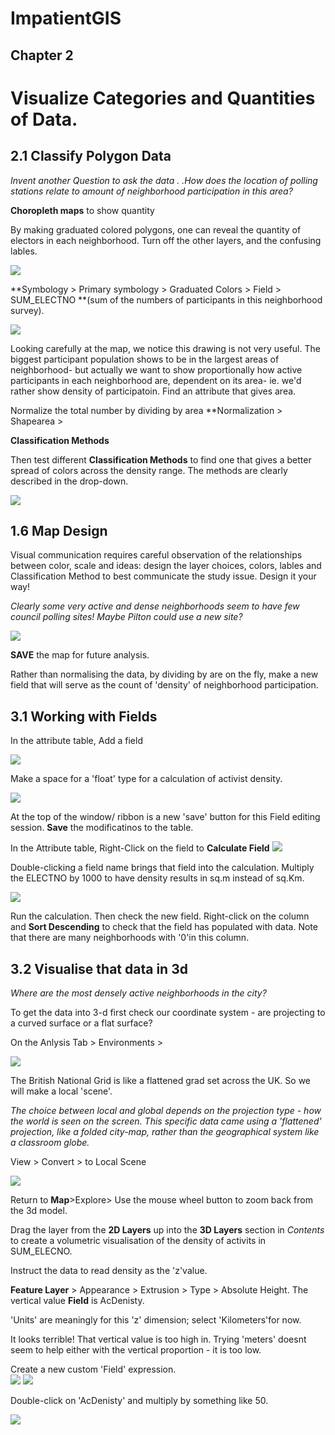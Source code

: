 
# ImpatientGIS

## Chapter 2
# Visualize Categories and Quantities of Data.

## 2.1 Classify Polygon Data

*Invent another Question to ask the data . .How does the location of polling stations relate to amount of neighborhood participation in this area?*

**Choropleth maps** to show quantity

By making graduated colored polygons, one can reveal the quantity of electors in each neighborhood. 
Turn off the other layers, and the confusing lables. 

![](SHOTS2/GraduatedColors.png)

**Symbology > Primary symbology > Graduated Colors > Field > SUM_ELECTNO **(sum of the numbers of participants in this neighborhood survey).

![](SHOTS2/GraduatedColors2.png)

Looking carefully at the map, we notice this drawing is not very useful. The biggest participant population shows to be in the largest areas of neighborhood- but actually we want to show proportionally how active participants in each neighborhood are, dependent on its area- ie. we'd rather show density of participatoin. Find an attribute that gives area.  

Normalize the total number by dividing by area **Normalization > Shapearea >

**Classification Methods**

Then test different **Classification Methods** to find one that gives a better spread of colors across the density range. The methods are clearly described in the drop-down. 

![](SHOTS2/ClassificationMethods.png)

## 1.6 Map Design

Visual communication requires careful observation of the relationships between color, scale and ideas: design the layer choices, colors, lables and Classification Method to best communicate the study issue.  Design it your way!

*Clearly some very active and dense neighborhoods seem to have few council polling sites!  Maybe Pilton could use a new site?*

![](SHOTS2/Pilton.png)

**SAVE** the map for future analysis.

Rather than normalising the data, by dividing by are on the fly, make a new field that will serve as the count of 'density' of neighborhood participation. 

## 3.1 Working with Fields

In the attribute table, Add a field

![](SHOTS2/addField.png)

Make a space for a 'float' type for a calculation of activist density. 

![](SHOTS2/FieldDensity.png)

At the top of the window/ ribbon is a new 'save' button for this Field editing session. **Save** the modificatinos to the table.

In the Attribute table, Right-Click on the field to **Calculate Field**
![](SHOTS2/calculate.png)

Double-clicking a field name brings that field into the calculation.  Multiply the ELECTNO by 1000 to have density results in sq.m instead of sq.Km.  

![](SHOTS2/AcDensity.png) 

Run the calculation. Then check the new field. Right-click on the column and **Sort Descending** to check that the field has populated with data. Note that there are many neighborhoods with '0'in this column. 

## 3.2 Visualise that data in 3d
*Where are the most densely active neighborhoods in the city?*

To get the data into 3-d first check our coordinate system - are projecting to a curved surface or a flat surface?

On the Anlysis Tab > Environments >

![](SHOTS2/BritishNat.png) 

The British National Grid is like a flattened grad set across the UK. So we will make a local 'scene'.

*The choice between local and global depends on the projection type - how the world is seen on the screen. This specific data came using a 'flattened' projection, like a folded city-map, rather than the geographical system like a classroom globe.*

View > Convert > to Local Scene

![](SHOTS2/Convert.png)

Return to **Map**>Explore> Use the mouse wheel button to zoom back from the 3d model. 

Drag the layer from the **2D Layers** up into the **3D Layers** section in *Contents* to create a volumetric visualisation of the density of activits in SUM_ELECNO.  

Instruct the data to read density as the 'z'value.

**Feature Layer** > Appearance > Extrusion > Type > Absolute Height.
The vertical value **Field** is AcDenisty.

'Units' are meaningly for this 'z' dimension; select 'Kilometers'for now.  

It looks terrible! That vertical value is too high in. Trying 'meters' doesnt seem to help either with the vertical proportion - it is too low.

Create a new custom 'Field' expression.   
 ![](SHOTS2/Expression.png)
 ![](SHOTS2/ExpressionBuilder.png)
 
 Double-click on 'AcDenisty' and multiply by something like 50.  

![](SHOTS2/3d.png)
